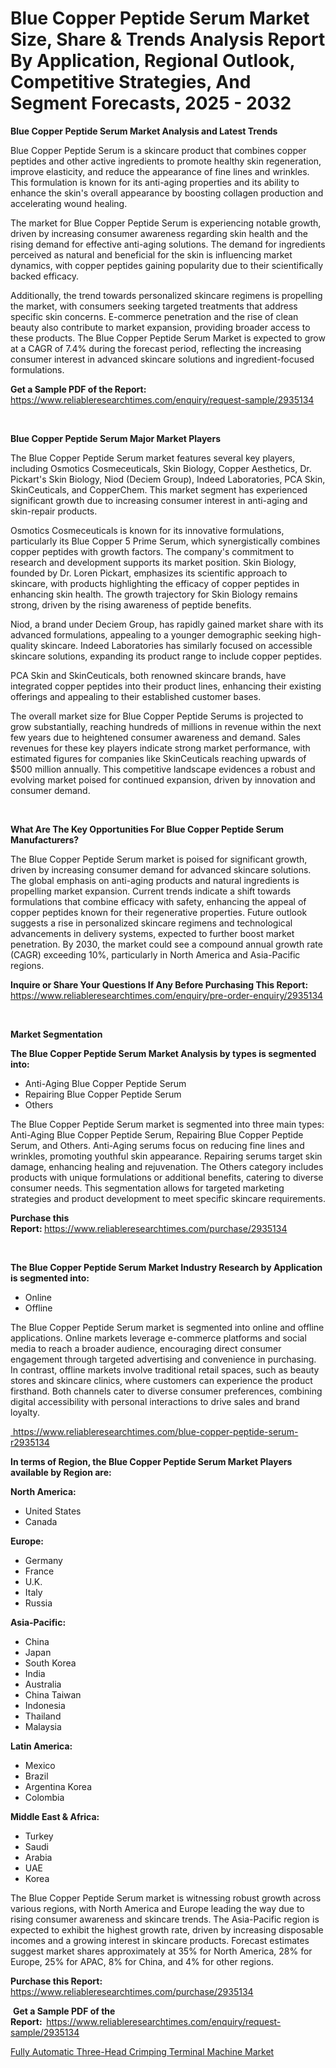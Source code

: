 <p><h1>Blue Copper Peptide Serum Market Size, Share & Trends Analysis Report By Application, Regional Outlook, Competitive Strategies, And Segment Forecasts, 2025 - 2032</h1></p><p><strong>Blue Copper Peptide Serum Market Analysis and Latest Trends</strong></p>
<p><p>Blue Copper Peptide Serum is a skincare product that combines copper peptides and other active ingredients to promote healthy skin regeneration, improve elasticity, and reduce the appearance of fine lines and wrinkles. This formulation is known for its anti-aging properties and its ability to enhance the skin's overall appearance by boosting collagen production and accelerating wound healing.</p><p>The market for Blue Copper Peptide Serum is experiencing notable growth, driven by increasing consumer awareness regarding skin health and the rising demand for effective anti-aging solutions. The demand for ingredients perceived as natural and beneficial for the skin is influencing market dynamics, with copper peptides gaining popularity due to their scientifically backed efficacy. </p><p>Additionally, the trend towards personalized skincare regimens is propelling the market, with consumers seeking targeted treatments that address specific skin concerns. E-commerce penetration and the rise of clean beauty also contribute to market expansion, providing broader access to these products. The Blue Copper Peptide Serum Market is expected to grow at a CAGR of 7.4% during the forecast period, reflecting the increasing consumer interest in advanced skincare solutions and ingredient-focused formulations.</p></p>
<p><strong>Get a Sample PDF of the Report:&nbsp;</strong> <a href="https://www.reliableresearchtimes.com/enquiry/request-sample/2935134?utm_campaign=2210&utm_medium=2&utm_source=Github&utm_content=ia&utm_term=14032025&utm_id=blue-copper-peptide-serum">https://www.reliableresearchtimes.com/enquiry/request-sample/2935134</a></p>
<p>&nbsp;</p>
<p><strong>Blue Copper Peptide Serum Major Market Players</strong></p>
<p><p>The Blue Copper Peptide Serum market features several key players, including Osmotics Cosmeceuticals, Skin Biology, Copper Aesthetics, Dr. Pickart's Skin Biology, Niod (Deciem Group), Indeed Laboratories, PCA Skin, SkinCeuticals, and CopperChem. This market segment has experienced significant growth due to increasing consumer interest in anti-aging and skin-repair products.</p><p>Osmotics Cosmeceuticals is known for its innovative formulations, particularly its Blue Copper 5 Prime Serum, which synergistically combines copper peptides with growth factors. The company's commitment to research and development supports its market position. Skin Biology, founded by Dr. Loren Pickart, emphasizes its scientific approach to skincare, with products highlighting the efficacy of copper peptides in enhancing skin health. The growth trajectory for Skin Biology remains strong, driven by the rising awareness of peptide benefits.</p><p>Niod, a brand under Deciem Group, has rapidly gained market share with its advanced formulations, appealing to a younger demographic seeking high-quality skincare. Indeed Laboratories has similarly focused on accessible skincare solutions, expanding its product range to include copper peptides.</p><p>PCA Skin and SkinCeuticals, both renowned skincare brands, have integrated copper peptides into their product lines, enhancing their existing offerings and appealing to their established customer bases.</p><p>The overall market size for Blue Copper Peptide Serums is projected to grow substantially, reaching hundreds of millions in revenue within the next few years due to heightened consumer awareness and demand. Sales revenues for these key players indicate strong market performance, with estimated figures for companies like SkinCeuticals reaching upwards of $500 million annually. This competitive landscape evidences a robust and evolving market poised for continued expansion, driven by innovation and consumer demand.</p></p>
<p>&nbsp;</p>
<p><strong>What Are The Key Opportunities For Blue Copper Peptide Serum Manufacturers?</strong></p>
<p><p>The Blue Copper Peptide Serum market is poised for significant growth, driven by increasing consumer demand for advanced skincare solutions. The global emphasis on anti-aging products and natural ingredients is propelling market expansion. Current trends indicate a shift towards formulations that combine efficacy with safety, enhancing the appeal of copper peptides known for their regenerative properties. Future outlook suggests a rise in personalized skincare regimens and technological advancements in delivery systems, expected to further boost market penetration. By 2030, the market could see a compound annual growth rate (CAGR) exceeding 10%, particularly in North America and Asia-Pacific regions.</p></p>
<p><strong>Inquire or Share Your Questions If Any Before Purchasing This Report:</strong> <a href="https://www.reliableresearchtimes.com/enquiry/pre-order-enquiry/2935134?utm_campaign=2210&utm_medium=2&utm_source=Github&utm_content=ia&utm_term=14032025&utm_id=blue-copper-peptide-serum">https://www.reliableresearchtimes.com/enquiry/pre-order-enquiry/2935134</a></p>
<p>&nbsp;</p>
<p><strong>Market Segmentation</strong></p>
<p><strong>The Blue Copper Peptide Serum Market Analysis by types is segmented into:</strong></p>
<p><ul><li>Anti-Aging Blue Copper Peptide Serum</li><li>Repairing Blue Copper Peptide Serum</li><li>Others</li></ul></p>
<p><p>The Blue Copper Peptide Serum market is segmented into three main types: Anti-Aging Blue Copper Peptide Serum, Repairing Blue Copper Peptide Serum, and Others. Anti-Aging serums focus on reducing fine lines and wrinkles, promoting youthful skin appearance. Repairing serums target skin damage, enhancing healing and rejuvenation. The Others category includes products with unique formulations or additional benefits, catering to diverse consumer needs. This segmentation allows for targeted marketing strategies and product development to meet specific skincare requirements.</p></p>
<p><strong>Purchase this Report:&nbsp;</strong><a href="https://www.reliableresearchtimes.com/purchase/2935134?utm_campaign=2210&utm_medium=2&utm_source=Github&utm_content=ia&utm_term=14032025&utm_id=blue-copper-peptide-serum">https://www.reliableresearchtimes.com/purchase/2935134</a></p>
<p>&nbsp;</p>
<p><strong>The Blue Copper Peptide Serum Market Industry Research by Application is segmented into:</strong></p>
<p><ul><li>Online</li><li>Offline</li></ul></p>
<p><p>The Blue Copper Peptide Serum market is segmented into online and offline applications. Online markets leverage e-commerce platforms and social media to reach a broader audience, encouraging direct consumer engagement through targeted advertising and convenience in purchasing. In contrast, offline markets involve traditional retail spaces, such as beauty stores and skincare clinics, where customers can experience the product firsthand. Both channels cater to diverse consumer preferences, combining digital accessibility with personal interactions to drive sales and brand loyalty.</p></p>
<p><a href="https://www.reliableresearchtimes.com/blue-copper-peptide-serum-r2935134?utm_campaign=2210&utm_medium=2&utm_source=Github&utm_content=ia&utm_term=14032025&utm_id=blue-copper-peptide-serum">&nbsp;https://www.reliableresearchtimes.com/blue-copper-peptide-serum-r2935134</a></p>
<p><strong>In terms of Region, the Blue Copper Peptide Serum Market Players available by Region are:</strong></p>
<p>
    <p> <strong> North America: </strong>
        <ul>
            <li>United States</li>
            <li>Canada</li>
        </ul>
        </p> 
    <p> <strong> Europe: </strong>
        <ul>
            <li>Germany</li>
            <li>France</li>
            <li>U.K.</li>
            <li>Italy</li>
            <li>Russia</li>
        </ul>
        </p> 
    <p> <strong> Asia-Pacific: </strong>
        <ul>
            <li>China</li>
            <li>Japan</li>
            <li>South Korea</li>
            <li>India</li>
            <li>Australia</li>
            <li>China Taiwan</li>
            <li>Indonesia</li>
            <li>Thailand</li>
            <li>Malaysia</li>
        </ul>
        </p> 
    <p> <strong> Latin America: </strong>
        <ul>
            <li>Mexico</li>
            <li>Brazil</li>
            <li>Argentina Korea</li>
            <li>Colombia</li>
        </ul>
        </p> 
    <p> <strong> Middle East & Africa: </strong>
        <ul>
            <li>Turkey</li>
            <li>Saudi</li>
            <li>Arabia</li>
            <li>UAE</li>
            <li>Korea</li>
        </ul>
    </p>
    </p>
<p><p>The Blue Copper Peptide Serum market is witnessing robust growth across various regions, with North America and Europe leading the way due to rising consumer awareness and skincare trends. The Asia-Pacific region is expected to exhibit the highest growth rate, driven by increasing disposable incomes and a growing interest in skincare products. Forecast estimates suggest market shares approximately at 35% for North America, 28% for Europe, 25% for APAC, 8% for China, and 4% for other regions.</p></p>
<p><strong>Purchase this Report: </strong><a href="https://www.reliableresearchtimes.com/purchase/2935134?utm_campaign=2210&utm_medium=2&utm_source=Github&utm_content=ia&utm_term=14032025&utm_id=blue-copper-peptide-serum">https://www.reliableresearchtimes.com/purchase/2935134</a></p>
<p>&nbsp;<strong>Get a Sample PDF of the Report:&nbsp;&nbsp;</strong><a href="https://www.reliableresearchtimes.com/enquiry/request-sample/2935134?utm_campaign=2210&utm_medium=2&utm_source=Github&utm_content=ia&utm_term=14032025&utm_id=blue-copper-peptide-serum">https://www.reliableresearchtimes.com/enquiry/request-sample/2935134</a></p>
<p><strong></strong></p>
<p><p><a href="https://github.com/NarcisoFerry/Market-Research-Report-List-1/blob/main/fully-automatic-three-head-crimping-terminal-machine-market.md?utm_campaign=2210&utm_medium=2&utm_source=Github&utm_content=ia&utm_term=14032025&utm_id=blue-copper-peptide-serum">Fully Automatic Three-Head Crimping Terminal Machine Market</a></p></p>